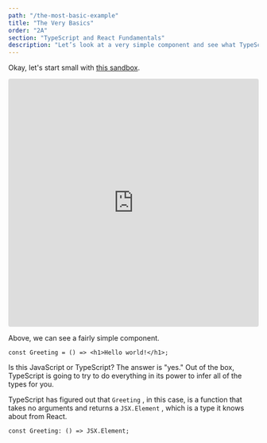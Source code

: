 ```yaml
---
path: "/the-most-basic-example"
title: "The Very Basics"
order: "2A"
section: "TypeScript and React Fundamentals"
description: "Let’s look at a very simple component and see what TypeScript gives us out of the box."
---
```


Okay, let's start small with [this sandbox](https://codesandbox.io/s/greeting-bts5l?file=/src/App.tsx).

<iframe src="https://codesandbox.io/embed/greeting-bts5l?fontsize=14&hidenavigation=1&theme=dark&view=editor"
     style="width:100%; height:500px; border:0; border-radius: 4px; overflow:hidden;"
     title="greeting"
     allow="accelerometer; ambient-light-sensor; camera; encrypted-media; geolocation; gyroscope; hid; microphone; midi; payment; usb; vr; xr-spatial-tracking"
     sandbox="allow-forms allow-modals allow-popups allow-presentation allow-same-origin allow-scripts"
   ></iframe>

Above, we can see a fairly simple component.

```tsx
const Greeting = () => <h1>Hello world!</h1>;
```

Is this JavaScript or TypeScript? The answer is "yes." Out of the box, TypeScript is going to try to do everything in its power to infer all of the types for you.

TypeScript has figured out that `Greeting` , in this case, is a function that takes no arguments and returns a `JSX.Element` , which is a type it knows about from React.

```tsx
const Greeting: () => JSX.Element;
```
